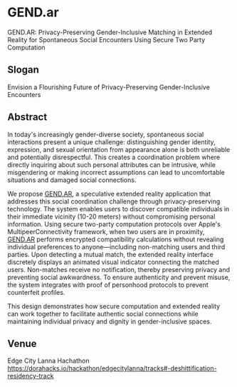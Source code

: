 # GEND.ar
GEND.AR: Privacy-Preserving Gender-Inclusive Matching in Extended Reality for Spontaneous Social Encounters Using Secure Two Party Computation

## Slogan

Envision a Flourishing Future of Privacy-Preserving Gender-Inclusive Encounters

## Abstract

In today's increasingly gender-diverse society, spontaneous social interactions present a unique challenge: distinguishing gender identity, expression, and sexual orientation from appearance alone is both unreliable and potentially disrespectful. This creates a coordination problem where directly inquiring about such personal attributes can be intrusive, while misgendering or making incorrect assumptions can lead to uncomfortable situations and damaged social connections.

We propose [GEND.AR](http://gend.ar/), a speculative extended reality application that addresses this social coordination challenge through privacy-preserving technology. The system enables users to discover compatible individuals in their immediate vicinity (10-20 meters) without compromising personal information. Using secure two-party computation protocols over Apple's MultipeerConnectivity framework, when two users are in proximity, [GEND.AR](http://gend.ar/) performs encrypted compatibility calculations without revealing individual preferences to anyone—including non-matching users and third parties. Upon detecting a mutual match, the extended reality interface discretely displays an animated visual indicator connecting the matched users. Non-matches receive no notification, thereby preserving privacy and preventing social awkwardness. To ensure authenticity and prevent misuse, the system integrates with proof of personhood protocols to prevent counterfeit profiles.

This design demonstrates how secure computation and extended reality can work together to facilitate authentic social connections while maintaining individual privacy and dignity in gender-inclusive spaces.

## Venue

Edge City Lanna Hachathon  
https://dorahacks.io/hackathon/edgecitylanna/tracks#-deshittification-residency-track
